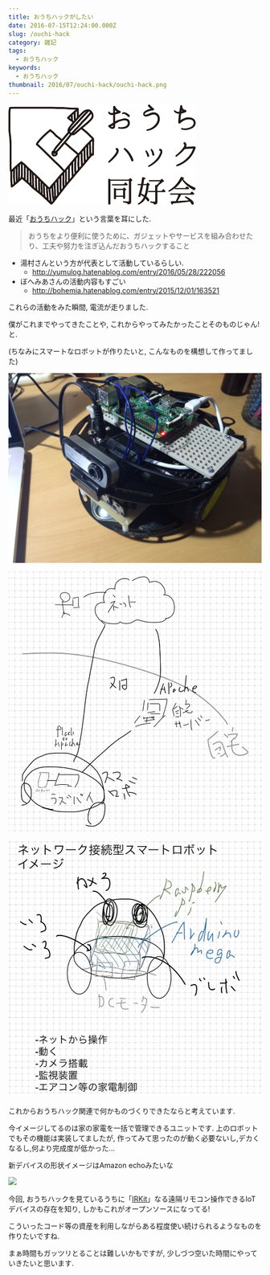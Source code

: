 ```yaml
---
title: おうちハックがしたい
date: 2016-07-15T12:24:00.000Z
slug: /ouchi-hack
category: 雑記
tags:
  - おうちハック
keywords:
  - おうちハック
thumbnail: 2016/07/ouchi-hack/ouchi-hack.png
---
```



![](./ouchi-hack.png)

最近「[おうちハック](http://kadecot.net/ouch-hack/)」という言葉を耳にした.

> おうちをより便利に使うために、ガジェットやサービスを組み合わせたり、工夫や努力を注ぎ込んだおうちハックすること

* 湯村さんという方が代表として活動しているらしい.
  * http://yumulog.hatenablog.com/entry/2016/05/28/222056
* ぼへみあさんの活動内容もすごい
  * http://bohemia.hatenablog.com/entry/2015/12/01/163521

これらの活動をみた瞬間, 電流が走りました.

僕がこれまでやってきたことや, これからやってみたかったことそのものじゃん! と.

(ちなみにスマートなロボットが作りたいと, こんなものを構想して作ってました)

![](./smart-robot.jpg)

![](./smart-robot-image.jpg)

![](./smart-robot-spec.jpg)

これからおうちハック関連で何かものづくりできたならと考えています.

今イメージしてるのは家の家電を一括で管理できるユニットです. 上のロボットでもその機能は実装してましたが, 作ってみて思ったのが動く必要ないし,デカくなるし,何より完成度が低かった...

新デバイスの形状イメージはAmazon echoみたいな

![](http://zdnet4.cbsistatic.com/hub/i/r/2015/08/21/7a1efd2e-294c-43a9-a4f4-9ab429644791/resize/770xauto/c1b52235ffb9a5b844f2e72a59de2052/amazon-echo-683x405-d.png)

今回, おうちハックを見ているうちに「[IRKit](http://getirkit.com/)」なる遠隔リモコン操作できるIoTデバイスの存在を知り, しかもこれがオープンソースになってる!

こういったコード等の資産を利用しながらある程度使い続けられるようなものを作りたいですね.

まぁ時間もガッツリとることは難しいかもですが, 少しづつ空いた時間にやっていきたいと思います.
